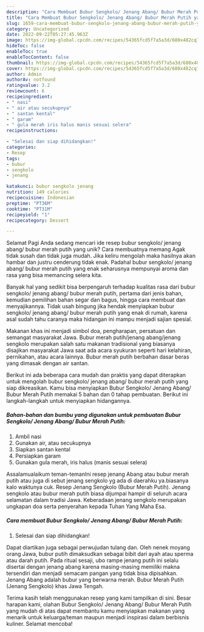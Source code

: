 ```yaml
---
description: "Cara Membuat Bubur Sengkolo/ Jenang Abang/ Bubur Merah Putih yang Lezat Sekali, Mantap"
title: "Cara Membuat Bubur Sengkolo/ Jenang Abang/ Bubur Merah Putih yang Lezat Sekali, Mantap"
slug: 1659-cara-membuat-bubur-sengkolo-jenang-abang-bubur-merah-putih-yang-lezat-sekali-mantap
category: Uncategorized
date: 2022-09-22T05:27:45.963Z
image: https://img-global.cpcdn.com/recipes/54365fcd5f7a5a3d/680x482cq70/bubur-sengkolo-jenang-abang-bubur-merah-putih-foto-resep-utama.jpg
hideToc: false
enableToc: true
enableTocContent: false
thumbnail: https://img-global.cpcdn.com/recipes/54365fcd5f7a5a3d/680x482cq70/bubur-sengkolo-jenang-abang-bubur-merah-putih-foto-resep-utama.jpg
cover: https://img-global.cpcdn.com/recipes/54365fcd5f7a5a3d/680x482cq70/bubur-sengkolo-jenang-abang-bubur-merah-putih-foto-resep-utama.jpg
author: Admin
authorAv: notfound
ratingvalue: 3.2
reviewcount: 6
recipeingredient:
- " nasi"
- " air atau secukupnya"
- " santan kental"
- " garam"
- " gula merah iris halus manis sesuai selera"
recipeinstructions:

- "Selesai dan siap dihidangkan!"
categories:
- Resep
tags:
- bubur
- sengkolo
- jenang

katakunci: bubur sengkolo jenang 
nutrition: 149 calories
recipecuisine: Indonesian
preptime: "PT36M"
cooktime: "PT31M"
recipeyield: "1"
recipecategory: Dessert

---
```



Selamat Pagi Anda sedang mencari ide resep bubur sengkolo/ jenang abang/ bubur merah putih yang unik? Cara membuatnya memang Agak tidak susah dan tidak juga mudah. Jika keliru mengolah maka hasilnya akan hambar dan justru cenderung tidak enak. Padahal bubur sengkolo/ jenang abang/ bubur merah putih yang enak seharusnya mempunyai aroma dan rasa yang bisa memancing selera kita.


Banyak hal yang sedikit bisa berpengaruh terhadap kualitas rasa dari bubur sengkolo/ jenang abang/ bubur merah putih, pertama dari jenis bahan, kemudian pemilihan bahan segar dan bagus, hingga cara membuat dan menyajikannya. Tidak usah bingung jika hendak menyiapkan bubur sengkolo/ jenang abang/ bubur merah putih yang enak di rumah, karena asal sudah tahu caranya maka hidangan ini mampu menjadi sajian spesial.

Makanan khas ini menjadi simbol doa, pengharapan, persatuan dan semangat masyarakat Jawa. Bubur merah putih/jenang abang/jenang sengkolo merupakan salah satu makanan tradisional yang biasanya disajikan masyarakat Jawa saat ada acara syukuran seperti hari kelahiran, pernikahan, atau acara lainnya. Bubur merah putih berbahan dasar beras yang dimasak dengan air santan.


Berikut ini ada beberapa cara mudah dan praktis yang dapat diterapkan untuk mengolah bubur sengkolo/ jenang abang/ bubur merah putih yang siap dikreasikan. Kamu bisa menyiapkan Bubur Sengkolo/ Jenang Abang/ Bubur Merah Putih memakai 5 bahan dan 0 tahap pembuatan. Berikut ini langkah-langkah untuk menyiapkan hidangannya.

<!--inarticleads1-->

##### Bahan-bahan dan bumbu yang digunakan untuk pembuatan Bubur Sengkolo/ Jenang Abang/ Bubur Merah Putih:

1. Ambil  nasi
1. Gunakan  air, atau secukupnya
1. Siapkan  santan kental
1. Persiapkan  garam
1. Gunakan  gula merah, iris halus (manis sesuai selera)


Assalamualaikum teman-temanIni resep jenang Abang atau bubur merah putih atau juga di sebut jenang sengkolo yg ada di daerahku ya.biasanya kalo waktunya cuk. Resep Jenang Sengkolo (Bubur Merah Putih). Jenang sengkolo atau bubur merah putih biasa dijumpai hampir di seluruh acara selamatan dalam tradisi Jawa. Keberadaan jenang sengkolo merupakan ungkapan doa serta penyerahan kepada Tuhan Yang Maha Esa. 

<!--inarticleads2-->

##### Cara membuat Bubur Sengkolo/ Jenang Abang/ Bubur Merah Putih:


1. Selesai dan siap dihidangkan!

Dapat diartikan juga sebagai perwujudan tulang dan. Oleh nenek moyang orang Jawa, bubur putih dimaksudkan sebagai bibit dari ayah atau sperma atau darah putih. Pada ritual sesaji, ubo rampe jenang putih ini selalu disertai dengan jenang abang karena masing-masing memiliki makna tersendiri dan menjadi semacam pangan yang tidak bisa dipisahkan. Jenang Abang adalah bubur yang berwarna merah. Bubur Merah Putih (Jenang Sengkolo) khas Jawa Tengah. 

Terima kasih telah menggunakan resep yang kami tampilkan di sini. Besar harapan kami, olahan Bubur Sengkolo/ Jenang Abang/ Bubur Merah Putih yang mudah di atas dapat membantu kamu menyiapkan makanan yang menarik untuk keluarga/teman maupun menjadi inspirasi dalam berbisnis kuliner. Selamat mencoba!
